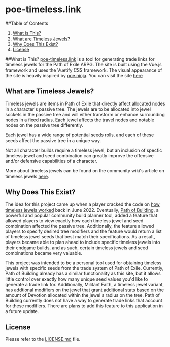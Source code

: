 # poe-timeless.link

##Table of Contents
1. [What is This?](#what-is-this)
2. [What are Timeless Jewels?](#what-are-timeless-jewels)
3. [Why Does This Exist?](#why-does-this-exist)
4. [License](#license)


##What is This?
[poe-timeless.link](https://www.poe-timeless.link/#/) is a tool for generating trade links for timeless jewels for the Path of Exile ARPG. The site is built using the Vue.js framework and uses the Vuetify CSS framework. The visual appearance of the site is heavily inspired by [poe.ninja](https://poe.ninja). You can visit the site [here](https://www.poe-timeless.link/#/)


## What are Timeless Jewels?

Timeless jewels are items in Path of Exile that directly affect allocated nodes in a character's passive tree. The jewels are to be allocated into jewel sockets in the passive tree and will either transform or enhance surrounding nodes in a fixed radius. Each jewel affects the travel nodes and notable nodes on the passive tree differently.

Each jewel has a wide range of potential seeds rolls, and each of these seeds affect the passive tree in a unique way.

Not all character builds require a timeless jewel, but an inclusion of specfic timeless jewel and seed combination can greatly improve the offensive and/or defensive capabilities of a character.

More about timeless jewels can be found on the community wiki's article on timeless jewels [here](https://www.poewiki.net/wiki/Timeless_Jewel).

## Why Does This Exist?

The idea for this project came up when a player cracked the code on [how timeless jewels worked](https://www.reddit.com/r/pathofexile/comments/vpupzh/heres_how_timeless_jewels_work/) back in June 2022. Eventually, [Path of Building](https://pathofbuilding.community/), a powerful and popular community build planner tool, added a feature that allowed players to view exactly how each timeless jewel and seed combination affected the passive tree. Additionally, the feature allowed players to specify desired tree modifiers and the feature would return a list of timeless jewel seeds that best match their specifications. As a result, players became able to plan ahead to include specific timeless jewels into their endgame builds, and as such, certain timeless jewels and seed combinations became very valuable.

This project was intended to be a personal tool used for obtaining timeless jewels with specific seeds from the trade system of Path of Exile. Currently, Path of Building already has a similar functionality as this site, but it allows little control over exactly how many unique seed values you'd like to generate a trade link for. Additionally, Militant Faith, a timeless jewel variant, has addtional modifiers on the jewel that grant additional stats based on the amount of Devotion allocated within the jewel's radius on the tree. Path of Building currently does not have a way to generate trade links that account for these modifiers. There are plans to add this feature to this application in a future update.



## License

Please refer to the [LICENSE.md](/LICENSE.md) file.


